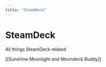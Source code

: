 ```yaml
---
title: "SteamDeck"
---
```


# SteamDeck
All things SteamDeck related

[[Sunshine Moonlight and Moondeck Buddy]]